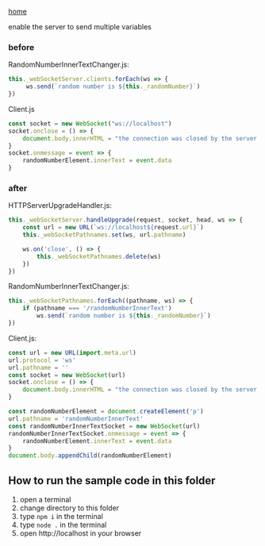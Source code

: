 [home](../README.md)

enable the server to send multiple variables

### before
RandomNumberInnerTextChanger.js:
```js
this._webSocketServer.clients.forEach(ws => {
     ws.send(`random number is ${this._randomNumber}`)
})
```

Client.js
```js
const socket = new WebSocket("ws://localhost")
socket.onclose = () => {
    document.body.innerHTML = "the connection was closed by the server."
}
socket.onmessage = event => {
    randomNumberElement.innerText = event.data
}
```

### after
HTTPServerUpgradeHandler.js:
```js
this._webSocketServer.handleUpgrade(request, socket, head, ws => {
    const url = new URL(`ws://localhost${request.url}`)
    this._webSocketPathnames.set(ws, url.pathname)

    ws.on('close', () => {
        this._webSocketPathnames.delete(ws)
    })
})
```

RandomNumberInnerTextChanger.js:
```js
this._webSocketPathnames.forEach((pathname, ws) => {
    if (pathname === '/randomNumberInnerText')
        ws.send(`random number is ${this._randomNumber}`)
})
```

Client.js:
```js
const url = new URL(import.meta.url)
url.protocol = 'ws'
url.pathname = ''
const socket = new WebSocket(url)
socket.onclose = () => {
    document.body.innerHTML = "the connection was closed by the server."
}

const randomNumberElement = document.createElement('p')
url.pathname = 'randomNumberInnerText'
const randomNumberInnerTextSocket = new WebSocket(url)
randomNumberInnerTextSocket.onmessage = event => {
    randomNumberElement.innerText = event.data
}
document.body.appendChild(randomNumberElement)
```

## How to run the sample code in this folder
1. open a terminal
1. change directory to this folder
1. type `npm i` in the terminal
1. type `node .` in the terminal
1. open http://localhost in your browser